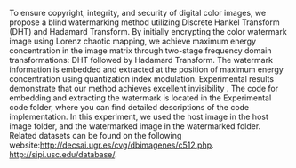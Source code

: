To ensure copyright, integrity, and security of digital color images, we propose a blind watermarking method utilizing Discrete Hankel Transform (DHT) and Hadamard Transform. By initially encrypting the color watermark image using Lorenz chaotic mapping, we achieve maximum energy concentration in the image matrix through two-stage frequency domain transformations: DHT followed by Hadamard Transform. The watermark information is embedded and extracted at the position of maximum energy concentration using quantization index modulation. Experimental results demonstrate that our method achieves excellent invisibility .
The code for embedding and extracting the watermark is located in the Experimental code folder, where you can find detailed descriptions of the code implementation. In this experiment, we used the host image in the host image folder, and the watermarked image in the watermarked folder.
Related datasets can be found on the following website:http://decsai.ugr.es/cvg/dbimagenes/c512.php.  http://sipi.usc.edu/database/.
